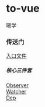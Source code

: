 # to-vue
嗯学
<br>
<h3>传送门</h3>
<a href="https://github.com/horseson2018/to-vue/blob/master/vue-src/src/core/instance/index.js">入口文件</a>
<h5>核心三件套</h5>
<a href="https://github.com/horseson2018/to-vue/blob/master/vue-src/src/core/observer/index.js">Observer</a><br>
<a href="https://github.com/horseson2018/to-vue/blob/master/vue-src/src/core/observer/watcher.js">Watcher</a><br>
<a href="https://github.com/horseson2018/to-vue/blob/master/vue-src/src/core/observer/dep.js">Dep</a>

